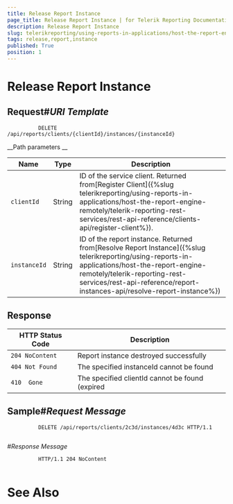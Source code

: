 ```yaml
---
title: Release Report Instance
page_title: Release Report Instance | for Telerik Reporting Documentation
description: Release Report Instance
slug: telerikreporting/using-reports-in-applications/host-the-report-engine-remotely/telerik-reporting-rest-services/rest-api-reference/report-instances-api/release-report-instance
tags: release,report,instance
published: True
position: 1
---
```


# Release Report Instance



## Request#_URI Template_

	          DELETE /api/reports/clients/{clientId}/instances/{instanceId}
        




__Path parameters
__


| Name | Type | Description |
| ------ | ------ | ------ |
|`clientId`|String|ID of the service client. Returned from[Register Client]({%slug telerikreporting/using-reports-in-applications/host-the-report-engine-remotely/telerik-reporting-rest-services/rest-api-reference/clients-api/register-client%}).|
|`instanceId`|String|ID of the report instance. Returned from[Resolve Report Instance]({%slug telerikreporting/using-reports-in-applications/host-the-report-engine-remotely/telerik-reporting-rest-services/rest-api-reference/report-instances-api/resolve-report-instance%})|




## Response


| HTTP Status Code | Description |
| ------ | ------ |
|`204 NoContent`|Report instance destroyed successfully|
|`404 Not Found`|The specified instanceId cannot be found|
|`410  Gone`|The specified clientId cannot be found (expired|




## Sample#_Request Message_

	
````none
          DELETE /api/reports/clients/2c3d/instances/4d3c HTTP/1.1
          
````


#_Response Message_

	
````none
          HTTP/1.1 204 NoContent
          
````




# See Also

